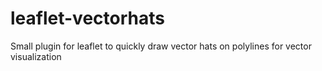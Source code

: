 # leaflet-vectorhats
 Small plugin for leaflet to quickly draw vector hats on polylines for vector visualization
